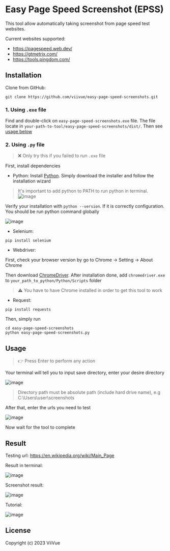 # Easy Page Speed Screenshot (EPSS)

This tool allow automatically taking screenshot from page speed test websites.

Current websites supported:
- https://pagespeed.web.dev/
- https://gtmetrix.com/
- https://tools.pingdom.com/

## Installation

Clone from GitHub:
```
git clone https://github.com/viivue/easy-page-speed-screenshots.git
```

### 1. Using `.exe` file

Find and double-click on `easy-page-speed-screenshots.exe` file. The file locate in `your-path-to-tool/easy-page-speed-screenshots/dist/`. Then see [usage below](#usage)

### 2. Using `.py` file

> ❌ Only try this if you failed to run `.exe` file

First, install dependencies

- Python: Install [Python](https://www.python.org/downloads/). Simply download the installer and follow the installation wizard

> It's important to add python to PATH to run python in terminal. ![image](https://github.com/viivue/easy-page-speed-screenshots/assets/80519358/3560a298-998e-47e4-a3ec-53d0eaab72ae)

Verify your installation with `python --version`. If it is correctly configuration. You should be run python command globally

![image](https://github.com/viivue/easy-page-speed-screenshots/assets/80519358/6266976e-ca8e-4e96-971c-c5a5844a4209)

- Selenium:
```
pip install selenium
```

- Webdriver:

First, check your browser version by go to Chrome -> Setting -> About Chrome

Then download [ChromeDriver](https://chromedriver.chromium.org/downloads). After installation done, add `chromedriver.exe` to `your_path_to_python/Python/Scripts` folder

> ⚠️ You have to have Chrome installed in order to get this tool to work

- Request: 
```
pip install requests
```

Then, simply run

```
cd easy-page-speed-screenshots
python easy-page-speed-screenshots.py
```

## Usage

> 👉 Press Enter to perform any action

Your terminal will tell you to input save directory, enter your desire directory

![image](https://github.com/viivue/easy-page-speed-screenshots/assets/80519358/92e7876f-08f0-4c0e-876e-e89630caedbb)

> Directory path must be absolute path (include hard drive name), e.g C:\Users\user\screenshots

After that, enter the urls you need to test

![image](https://github.com/viivue/easy-page-speed-screenshots/assets/80519358/cfc7e527-bca0-4ce5-8a6d-21992371a4f3)

Now wait for the tool to complete

## Result

Testing url: https://en.wikipedia.org/wiki/Main_Page

Result in terminal:

![image](https://github.com/viivue/easy-page-speed-screenshots/assets/80519358/d86c22b2-12f8-4517-8457-cff64e4d3e0e)

Screenshot result:

![image](https://github.com/viivue/easy-page-speed-screenshots/assets/80519358/192bda1b-99a2-458a-8331-b22e347486cc)

Tutorial:

![image](https://github.com/viivue/easy-page-speed-screenshots/assets/80519358/75e58eba-1cb1-4bf5-83e4-158e09781ea8)

## License

Copyright (c) 2023 ViiVue
